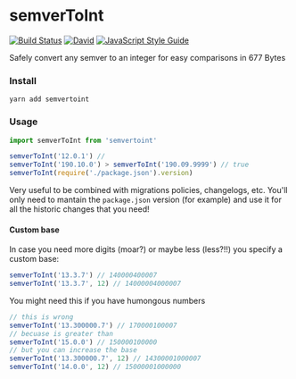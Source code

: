 # semverToInt

[![Build Status](https://travis-ci.org/sospedra/semvertoint.svg?branch=master)](https://travis-ci.org/sospedra/semvertoint)
[![David](https://img.shields.io/david/sospedra/semvertoint.svg)]()
[![JavaScript Style Guide](https://img.shields.io/badge/code_style-standard-brightgreen.svg)](https://standardjs.com)

Safely convert any semver to an integer for easy comparisons in 677 Bytes

### Install

`yarn add semvertoint`

### Usage

```js
import semverToInt from 'semvertoint'

semverToInt('12.0.1') //
semverToInt('190.10.0') > semverToInt('190.09.9999') // true
semverToInt(require('./package.json').version)
```

Very useful to be combined with migrations policies, changelogs, etc.
You'll only need to mantain the `package.json` version (for example) and use it for all the historic changes that you need!

#### Custom base

In case you need more digits (moar?) or maybe less (less?!!) you specify a custom base:

```js
semverToInt('13.3.7') // 140000400007
semverToInt('13.3.7', 12) // 14000004000007
```

You might need this if you have humongous numbers

```js
// this is wrong
semverToInt('13.300000.7') // 170000100007
// becuase is greater than
semverToInt('15.0.0') // 150000100000
// but you can increase the base
semverToInt('13.300000.7', 12) // 14300001000007
semverToInt('14.0.0', 12) // 15000001000000
```

